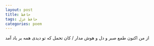 ```yaml
---
layout: post
title: حافظ
tags: حافظ غزل
categories: poem
---
```


از من اکنون طمع صبر و دل و هوش مدار / کان تحمل که تو دیدی همه بر باد آمد